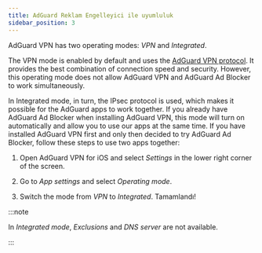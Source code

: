 ```yaml
---
title: AdGuard Reklam Engelleyici ile uyumluluk
sidebar_position: 3
---
```


AdGuard VPN has two operating modes: *VPN* and *Integrated*.

The VPN mode is enabled by default and uses the [AdGuard VPN protocol](/general/adguard-vpn-protocol). It provides the best combination of connection speed and security. However, this operating mode does not allow AdGuard VPN and AdGuard Ad Blocker to work simultaneously.

In Integrated mode, in turn, the IPsec protocol is used, which makes it possible for the AdGuard apps to work together. If you already have AdGuard Ad Blocker when installing AdGuard VPN, this mode will turn on automatically and allow you to use our apps at the same time. If you have installed AdGuard VPN first and only then decided to try AdGuard Ad Blocker, follow these steps to use two apps together:

1. Open AdGuard VPN for iOS and select *Settings* in the lower right corner of the screen.

2. Go to *App settings* and select *Operating mode*.

3. Switch the mode from *VPN* to *Integrated*. Tamamlandı!

:::note

In *Integrated mode*, *Exclusions* and *DNS server* are not available.

:::
